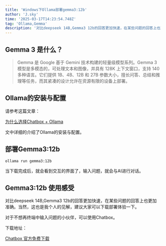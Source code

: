 ```yaml
---
title: 'Windows下Ollama部署gemma3:12b'
author: 'J.sky'
time: '2025-03-17T14:23:54.748Z'
tag: 'Ollama,Gemma'
description: '对比deepseek 14B,Gemma3 12b的回答更加快速，在某些问题的回答上也更加准确。当然，这也是我个人的见解，建议大家可以下载部署体验一下。'
---
```



## Gemma 3 是什么？

> Gemma 是 Google 基于 Gemini 技术构建的轻量级模型系列。Gemma 3 模型是多模态的，可处理文本和图像，并具有 128K 上下文窗口，支持 140 多种语言。它们提供 1B、4B、12B 和 27B 参数大小，擅长问答、总结和推理等任务，而其紧凑的设计允许在资源有限的设备上部署。

## Ollama的安装与配置

请参考这篇文章：


[为什么选择Chatbox + Ollama](https://www.suiyan.cc/blog/20250203045150)

文中详细的介绍了Ollama的安装与配置。

## 部署Gemma3:12b


    ollama run gemma3:12b


当下载完成后，就会看到交互的界面了，输入问题，就会与AI进行对话。

## Gemma3:12b 使用感受

对比deepseek 14B,Gemma3 12b的回答更加快速，在某些问题的回答上也更加准确。当然，这也是我个人的见解，建议大家可以下载部署体验一下。

对于不想再终端中输入问题的小伙伴，可以使用Chatbox。

下载地址：

[Chatbox 官方免费下载](https://chatboxai.app/zh)